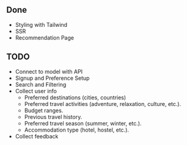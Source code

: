 ## Done

- Styling with Tailwind
- SSR
- Recommendation Page

## TODO

- Connect to model with API
- Signup and Preference Setup
- Search and Filtering
- Collect user info
	- Preferred destinations (cities, countries)
	- Preferred travel activities (adventure, relaxation, culture, etc.).
	- Budget ranges.
	- Previous travel history.
	- Preferred travel season (summer, winter, etc.).
	- Accommodation type (hotel, hostel, etc.).
- Collect feedback
